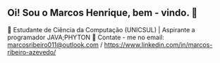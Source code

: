 ## Oi! Sou o Marcos Henrique, bem - vindo. 👋

📖 Estudante de Ciência da Computação (UNICSUL) | Aspirante a programador JAVA;PHYTON 
📧 Contate - me no email: marcosribeiro011@outlook.com / https://www.linkedin.com/in/marcos-ribeiro-azevedo/


<!--
**Marcoshr011/Marcoshr011** is a ✨ _special_ ✨ repository because its `README.md` (this file) appears on your GitHub profile.

# Here are some ideas to get you started:

- 🔭 I’m currently working on ...
- 🌱 I’m currently learning ...
- 👯 I’m looking to collaborate on ...
- 🤔 I’m looking for help with ...
- 💬 Ask me about ...
- 📫 How to reach me: ...
- 😄 Pronouns: ...
- ⚡ Fun fact: ...
-->
